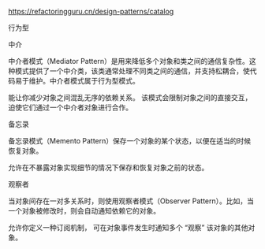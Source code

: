 
https://refactoringguru.cn/design-patterns/catalog

行为型

中介

中介者模式（Mediator Pattern）是用来降低多个对象和类之间的通信复杂性。这种模式提供了一个中介类，该类通常处理不同类之间的通信，并支持松耦合，使代码易于维护。中介者模式属于行为型模式。

能让你减少对象之间混乱无序的依赖关系。 该模式会限制对象之间的直接交互， 迫使它们通过一个中介者对象进行合作。


备忘录

备忘录模式（Memento Pattern）保存一个对象的某个状态，以便在适当的时候恢复对象。

允许在不暴露对象实现细节的情况下保存和恢复对象之前的状态。


观察者

当对象间存在一对多关系时，则使用观察者模式（Observer Pattern）。比如，当一个对象被修改时，则会自动通知依赖它的对象。

允许你定义一种订阅机制， 可在对象事件发生时通知多个 “观察” 该对象的其他对象。


